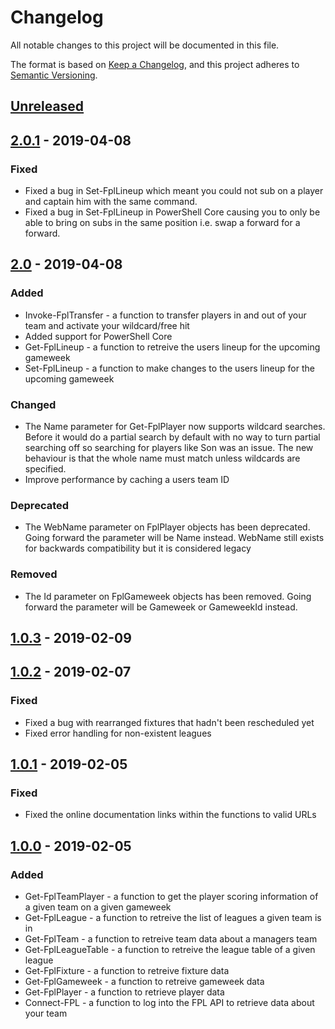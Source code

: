 # Changelog
All notable changes to this project will be documented in this file.

The format is based on [Keep a Changelog](https://keepachangelog.com/en/1.0.0/),
and this project adheres to [Semantic Versioning](https://semver.org/spec/v2.0.0.html).

## [Unreleased]

## [2.0.1] - 2019-04-08
### Fixed
- Fixed a bug in Set-FplLineup which meant you could not sub on a player and captain him with the same command.
- Fixed a bug in Set-FplLineup in PowerShell Core causing you to only be able to bring on subs in the same position i.e. swap a forward for a forward.

## [2.0] - 2019-04-08
### Added
- Invoke-FplTransfer - a function to transfer players in and out of your team and activate your wildcard/free hit
- Added support for PowerShell Core
- Get-FplLineup - a function to retreive the users lineup for the upcoming gameweek
- Set-FplLineup - a function to make changes to the users lineup for the upcoming gameweek

### Changed
- The Name parameter for Get-FplPlayer now supports wildcard searches. Before it would do a partial search by default with no way to turn partial searching off so searching for players like Son was an issue. The new behaviour is that the whole name must match unless wildcards are specified.
- Improve performance by caching a users team ID

### Deprecated
- The WebName parameter on FplPlayer objects has been deprecated. Going forward the parameter will be Name instead. WebName still exists for backwards compatibility but it is considered legacy

### Removed
- The Id parameter on FplGameweek objects has been removed. Going forward the parameter will be Gameweek or GameweekId instead.

## [1.0.3] - 2019-02-09

## [1.0.2] - 2019-02-07
### Fixed
- Fixed a bug with rearranged fixtures that hadn't been rescheduled yet
- Fixed error handling for non-existent leagues

## [1.0.1] - 2019-02-05
### Fixed
- Fixed the online documentation links within the functions to valid URLs

## [1.0.0] - 2019-02-05
### Added
- Get-FplTeamPlayer - a function to get the player scoring information of a given team on a given gameweek
- Get-FplLeague - a function to retreive the list of leagues a given team is in
- Get-FplTeam - a function to retreive team data about a managers team
- Get-FplLeagueTable - a function to retreive the league table of a given league
- Get-FplFixture - a function to retreive fixture data
- Get-FplGameweek - a function to retreive gameweek data
- Get-FplPlayer - a function to retrieve player data
- Connect-FPL - a function to log into the FPL API to retrieve data about your team

[Unreleased]: https://github.com/sk82jack/PSFPL/compare/v2.0.1..HEAD
[2.0.1]: https://github.com/sk82jack/PSFPL/compare/v2.0..v2.0.1
[2.0]: https://github.com/sk82jack/PSFPL/compare/v1.0.3..v2.0
[1.0.3]: https://github.com/sk82jack/PSFPL/compare/v1.0.2..v1.0.3
[1.0.2]: https://github.com/sk82jack/PSFPL/compare/v1.0.1..v1.0.2
[1.0.1]: https://github.com/sk82jack/PSFPL/compare/v1.0.0..v1.0.1
[1.0.0]: https://github.com/sk82jack/PSFPL/tree/v1.0.0